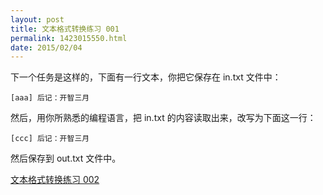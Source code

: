```yaml
---
layout: post
title: 文本格式转换练习 001
permalink: 1423015550.html
date: 2015/02/04
---
```


下一个任务是这样的，下面有一行文本，你把它保存在 in.txt 文件中：

```[aaa] 后记：开智三月```

然后，用你所熟悉的编程语言，把 in.txt 的内容读取出来，改写为下面这一行：

```[ccc] 后记：开智三月```

然后保存到 out.txt 文件中。

[文本格式转换练习 002](1423015697.html)